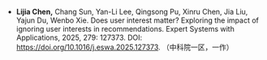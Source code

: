 - **Lijia Chen,** Chang Sun, Yan-Li Lee, Qingsong Pu, Xinru Chen, Jia Liu, Yajun Du, Wenbo Xie. Does user interest matter? Exploring the impact of ignoring user interests in recommendations. Expert Systems with Applications, 2025, 279: 127373. DOI: https://doi.org/10.1016/j.eswa.2025.127373. （中科院一区，一作）



